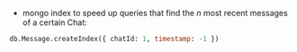 - mongo index to speed up queries that find the *n* most recent messages of a certain Chat:
~~~~sql
db.Message.createIndex({ chatId: 1, timestamp: -1 })
~~~~

